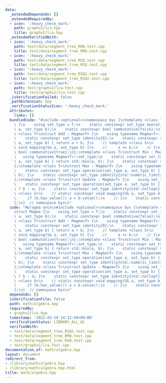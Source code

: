 ```yaml
---
data:
  _extendedDependsOn: []
  _extendedRequiredBy:
  - icon: ':heavy_check_mark:'
    path: graphv2/lca.hpp
    title: graphv2/lca.hpp
  _extendedVerifiedWith:
  - icon: ':heavy_check_mark:'
    path: test/data/segment_tree_RMQ.test.cpp
    title: test/data/segment_tree_RMQ.test.cpp
  - icon: ':heavy_check_mark:'
    path: test/data/segment_tree_RSQ.test.cpp
    title: test/data/segment_tree_RSQ.test.cpp
  - icon: ':heavy_check_mark:'
    path: test/data/segment_tree_RSQ2.test.cpp
    title: test/data/segment_tree_RSQ2.test.cpp
  - icon: ':heavy_check_mark:'
    path: test/graphv2/lca.test.cpp
    title: test/graphv2/lca.test.cpp
  _isVerificationFailed: false
  _pathExtension: hpp
  _verificationStatusIcon: ':heavy_check_mark:'
  attributes:
    links: []
  bundledCode: "#include <optional>\nnamespace bys {\ntemplate <class T>\nstruct Magma\
    \ {\n    using set_type = T;\n    static constexpr set_type operation(set_type\
    \ a, set_type b);\n    static constexpr bool commutative{false};\n};\ntemplate\
    \ <class T>\nstruct Add : Magma<T> {\n    using typename Magma<T>::set_type;\n\
    \    static constexpr set_type identity{0};\n    static constexpr set_type operation(set_type\
    \ a, set_type b) { return a + b; }\n    // template <class S>\n    // static constexpr\
    \ void mapping(S& a, set_type b) {\n    //     a += b;\n    // }\n    static constexpr\
    \ bool commutative{true};\n};\ntemplate <class T>\nstruct Min : Magma<T> {\n \
    \   using typename Magma<T>::set_type;\n    static constexpr set_type operation(set_type\
    \ a, set_type b) { return std::min(a, b); }\n    static constexpr set_type identity{std::numeric_limits<set_type>::max()};\n\
    };\ntemplate <class T>\nstruct Max : Magma<T> {\n    using typename Magma<T>::set_type;\n\
    \    static constexpr set_type operation(set_type a, set_type b) { return std::max(a,\
    \ b); }\n    static constexpr set_type identity{std::numeric_limits<set_type>::min()};\n\
    };\ntemplate <class T>\nstruct Update : Magma<T> {\n    using set_type = std::optional<T>;\n\
    \    static constexpr set_type operation(set_type a, set_type b) { return b.has_value()\
    \ ? b : a; }\n    static constexpr set_type identity{std::nullopt};\n    // template\
    \ <class S>\n    // static constexpr void mapping(S& a, set_type b) {\n    //\
    \     if (b.has_value()) a = b.value();\n    // }\n    static constexpr bool commutative{false};\n\
    };\n}  // namespace bys\n"
  code: "#pragma once\n#include <optional>\nnamespace bys {\ntemplate <class T>\n\
    struct Magma {\n    using set_type = T;\n    static constexpr set_type operation(set_type\
    \ a, set_type b);\n    static constexpr bool commutative{false};\n};\ntemplate\
    \ <class T>\nstruct Add : Magma<T> {\n    using typename Magma<T>::set_type;\n\
    \    static constexpr set_type identity{0};\n    static constexpr set_type operation(set_type\
    \ a, set_type b) { return a + b; }\n    // template <class S>\n    // static constexpr\
    \ void mapping(S& a, set_type b) {\n    //     a += b;\n    // }\n    static constexpr\
    \ bool commutative{true};\n};\ntemplate <class T>\nstruct Min : Magma<T> {\n \
    \   using typename Magma<T>::set_type;\n    static constexpr set_type operation(set_type\
    \ a, set_type b) { return std::min(a, b); }\n    static constexpr set_type identity{std::numeric_limits<set_type>::max()};\n\
    };\ntemplate <class T>\nstruct Max : Magma<T> {\n    using typename Magma<T>::set_type;\n\
    \    static constexpr set_type operation(set_type a, set_type b) { return std::max(a,\
    \ b); }\n    static constexpr set_type identity{std::numeric_limits<set_type>::min()};\n\
    };\ntemplate <class T>\nstruct Update : Magma<T> {\n    using set_type = std::optional<T>;\n\
    \    static constexpr set_type operation(set_type a, set_type b) { return b.has_value()\
    \ ? b : a; }\n    static constexpr set_type identity{std::nullopt};\n    // template\
    \ <class S>\n    // static constexpr void mapping(S& a, set_type b) {\n    //\
    \     if (b.has_value()) a = b.value();\n    // }\n    static constexpr bool commutative{false};\n\
    };\n}  // namespace bys\n"
  dependsOn: []
  isVerificationFile: false
  path: math/algebra.hpp
  requiredBy:
  - graphv2/lca.hpp
  timestamp: '2022-03-19 14:12:49+09:00'
  verificationStatus: LIBRARY_ALL_AC
  verifiedWith:
  - test/data/segment_tree_RSQ2.test.cpp
  - test/data/segment_tree_RMQ.test.cpp
  - test/data/segment_tree_RSQ.test.cpp
  - test/graphv2/lca.test.cpp
documentation_of: math/algebra.hpp
layout: document
redirect_from:
- /library/math/algebra.hpp
- /library/math/algebra.hpp.html
title: math/algebra.hpp
---
```

